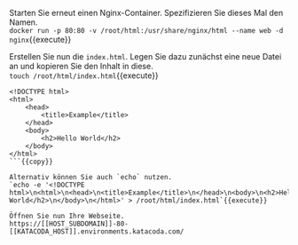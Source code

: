 Starten Sie erneut einen Nginx-Container. Spezifizieren Sie dieses Mal den Namen.  
`docker run -p 80:80 -v /root/html:/usr/share/nginx/html --name web -d nginx`{{execute}}

Erstellen Sie nun die `index.html`. Legen Sie dazu zunächst eine neue Datei an und kopieren Sie den Inhalt in diese.  
`touch /root/html/index.html`{{execute}}  

```
<!DOCTYPE html>
<html>
    <head>
        <title>Example</title>
    </head>
    <body>
        <h2>Hello World</h2>
    </body>
</html>
```{{copy}}

Alternativ können Sie auch `echo` nutzen.  
`echo -e '<!DOCTYPE html>\n<html>\n<head>\n<title>Example</title>\n</head>\n<body>\n<h2>Hello World</h2>\n</body>\n</html>' > /root/html/index.html`{{execute}}

Öffnen Sie nun Ihre Webseite.
https://[[HOST_SUBDOMAIN]]-80-[[KATACODA_HOST]].environments.katacoda.com/